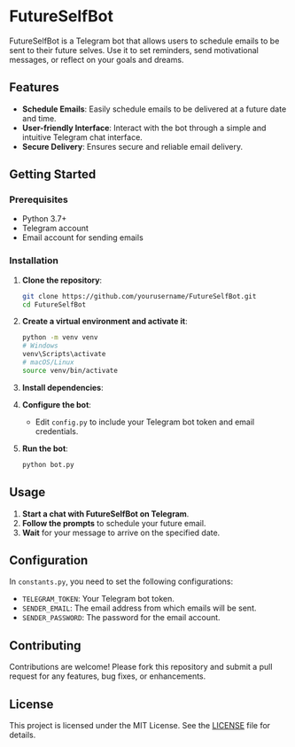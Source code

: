 
# FutureSelfBot

FutureSelfBot is a Telegram bot that allows users to schedule emails to be sent to their future selves. Use it to set reminders, send motivational messages, or reflect on your goals and dreams. 

## Features

- **Schedule Emails**: Easily schedule emails to be delivered at a future date and time.
- **User-friendly Interface**: Interact with the bot through a simple and intuitive Telegram chat interface.
- **Secure Delivery**: Ensures secure and reliable email delivery.

## Getting Started

### Prerequisites

- Python 3.7+
- Telegram account
- Email account for sending emails

### Installation

1. **Clone the repository**:

    ```bash
    git clone https://github.com/yourusername/FutureSelfBot.git
    cd FutureSelfBot
    ```

2. **Create a virtual environment and activate it**:

    ```bash
    python -m venv venv
    # Windows
    venv\Scripts\activate
    # macOS/Linux
    source venv/bin/activate
    ```

3. **Install dependencies**:

4. **Configure the bot**:

    - Edit `config.py` to include your Telegram bot token and email credentials.

5. **Run the bot**:

    ```bash
    python bot.py
    ```

## Usage

1. **Start a chat with FutureSelfBot on Telegram**.
2. **Follow the prompts** to schedule your future email.
3. **Wait** for your message to arrive on the specified date.

## Configuration

In `constants.py`, you need to set the following configurations:

- `TELEGRAM_TOKEN`: Your Telegram bot token.
- `SENDER_EMAIL`: The email address from which emails will be sent.
- `SENDER_PASSWORD`: The password for the email account.


## Contributing

Contributions are welcome! Please fork this repository and submit a pull request for any features, bug fixes, or enhancements.

## License

This project is licensed under the MIT License. See the [LICENSE](LICENSE) file for details.
